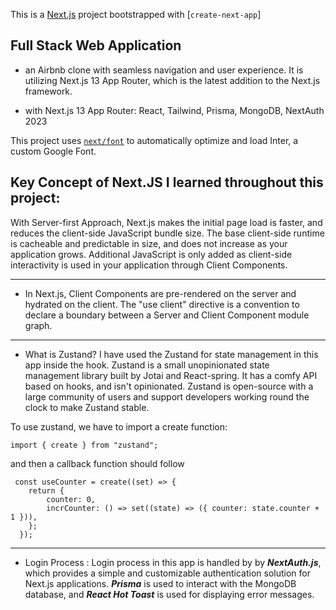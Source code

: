 This is a [Next.js](https://nextjs.org/) project bootstrapped with [`create-next-app`]

## Full Stack Web Application
* an Airbnb clone with seamless navigation and user experience. It is utilizing Next.js 13 App Router, which is the latest addition to the Next.js framework.

* with Next.js 13 App Router: React, Tailwind, Prisma, MongoDB, NextAuth 2023

This project uses [`next/font`](https://nextjs.org/docs/basic-features/font-optimization) to automatically optimize and load Inter, a custom Google Font.

## Key Concept of Next.JS I learned throughout this project:
With Server-first Approach, Next.js makes the initial page load is faster, and reduces the client-side JavaScript bundle size. The base client-side runtime is cacheable and predictable in size, and does not increase as your application grows. Additional JavaScript is only added as client-side interactivity is used in your application through Client Components.

------------
* In Next.js, Client Components are pre-rendered on the server and hydrated on the client. The "use client" directive is a convention to declare a boundary between a Server and Client Component module graph.

---------
* What is Zustand?
I have used the Zustand for state management in this app inside the hook. Zustand is a small unopinionated state management library built by Jotai and React-spring. It has a comfy API based on hooks, and isn't opinionated. Zustand is open-source with a large community of users and support developers working round the clock to make Zustand stable.

To use zustand, we have to import a create function:

```
import { create } from "zustand";
```

and then a callback function should follow

```
 const useCounter = create((set) => {
    return {
        counter: 0,
        incrCounter: () => set((state) => ({ counter: state.counter + 1 })),
    };
  });
```
--------
* Login Process
: Login process in this app is handled by by ***NextAuth.js***, which provides a simple and customizable authentication solution for Next.js applications. ***Prisma*** is used to interact with the MongoDB database, and ***React Hot Toast*** is used for displaying error messages.